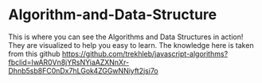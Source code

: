 # Algorithm-and-Data-Structure

This is where you can see the Algorithms and Data Structures in action! They are visualized to help you easy to learn.
The knowledge here is taken from this github https://github.com/trekhleb/javascript-algorithms?fbclid=IwAR0Vn8jYRsNYiaAZXNnXr-Dhnb5sb8FC0nDx7hLGok4ZGGwNNiyft2jsi7o

